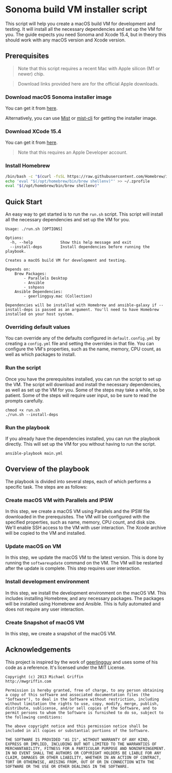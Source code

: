 # Sonoma build VM installer script

This script will help you create a macOS build VM for development and testing. It will install all the necessary dependencies and set up the VM for you. The guide expects you need Sonoma and Xcode 15.4, but in theory this should work with any macOS version and Xcode version.

## Prerequisites

> Note that this script requires a recent Mac with Apple silicon (M1 or newer) chip.

> Download links provided here are for the official Apple downloads.

### Download macOS Sonoma installer image
You can get it from [here](https://updates.cdn-apple.com/2024SummerFCS/fullrestores/062-52859/932E0A8F-6644-4759-82DA-F8FA8DEA806A/UniversalMac_14.6.1_23G93_Restore.ipsw).

Alternatively, you can use [Mist](https://github.com/ninxsoft/Mist) or [mist-cli](https://github.com/ninxsoft/mist-cli) for getting the installer image.

### Download XCode 15.4
You can get it from [here](https://developer.apple.com/services-account/download?path=/Developer_Tools/Xcode_15.4/Xcode_15.4.xip).

> Note that this requires an Apple Developer account.

### Install Homebrew

```bash
/bin/bash -c "$(curl -fsSL https://raw.githubusercontent.com/Homebrew/install/HEAD/install.sh)"
echo 'eval "$(/opt/homebrew/bin/brew shellenv)"' >> ~/.zprofile
eval "$(/opt/homebrew/bin/brew shellenv)"
```

## Quick Start

An easy way to get started is to run the `run.sh` script. This script will install all the necessary dependencies and set up the VM for you.

```
Usage: ./run.sh [OPTIONS]

Options:
  -h, --help            Show this help message and exit
  --install-deps        Install dependencies before running the playbook.

Creates a macOS build VM for development and testing.

Depends on:
    Brew Packages:
        - Parallels Desktop
        - Ansible
        - sshpass
    Ansible Dependencies:
        - geerlingguy.mac (Collection)

Dependencies will be installed with Homebrew and ansible-galaxy if --install-deps is passed as an argument. You'll need to have Homebrew installed on your host system.
```

### Overriding default values

You can override any of the defaults configured in `default.config.yml` by creating a `config.yml` file and setting the overrides in that file. You can configure the VM's properties, such as the name, memory, CPU count, as well as which packages to install.

### Run the script

Once you have the prerequisites installed, you can run the script to set up the VM. The script will download and install the necessary dependencies, as well as set up the VM for you. Some of the steps may take a while, so be patient. Some of the steps will require user input, so be sure to read the prompts carefully.

```
chmod +x run.sh
./run.sh --install-deps
```

### Run the playbook

If you already have the dependencies installed, you can run the playbook directly. This will set up the VM for you without having to run the script.

```
ansible-playbook main.yml
```

## Overview of the playbook

The playbook is divided into several steps, each of which performs a specific task. The steps are as follows:

### Create macOS VM with Parallels and IPSW

In this step, we create a macOS VM using Parallels and the IPSW file downloaded in the prerequisites. The VM will be configured with the specified properties, such as name, memory, CPU count, and disk size.
We'll enable SSH access to the VM with user interaction.
The Xcode archive will be copied to the VM and installed. 

### Update macOS on VM

In this step, we update the macOS VM to the latest version. This is done by running the `softwareupdate` command on the VM. The VM will be restarted after the update is complete. This step requires user interaction.

### Install development environment

In this step, we install the development environment on the macOS VM. This includes installing Homebrew, and any necessary packages. The packages will be installed using Homebrew and Ansible. This is fully automated and does not require any user interaction.

### Create Snapshot of macOS VM

In this step, we create a snapshot of the macOS VM.

## Acknowledgements

This project is inspired by the work of [geerlingguy](https://github.com/geerlingguy) and uses some of his code as a reference. It's licensed under the MIT License.

```
Copyright (c) 2013 Michael Griffin
http://mwgriffin.com

Permission is hereby granted, free of charge, to any person obtaining a copy of this software and associated documentation files (the "Software"), to deal in the Software without restriction, including without limitation the rights to use, copy, modify, merge, publish, distribute, sublicense, and/or sell copies of the Software, and to permit persons to whom the Software is furnished to do so, subject to the following conditions:

The above copyright notice and this permission notice shall be included in all copies or substantial portions of the Software.

THE SOFTWARE IS PROVIDED "AS IS", WITHOUT WARRANTY OF ANY KIND, EXPRESS OR IMPLIED, INCLUDING BUT NOT LIMITED TO THE WARRANTIES OF MERCHANTABILITY, FITNESS FOR A PARTICULAR PURPOSE AND NONINFRINGEMENT. IN NO EVENT SHALL THE AUTHORS OR COPYRIGHT HOLDERS BE LIABLE FOR ANY CLAIM, DAMAGES OR OTHER LIABILITY, WHETHER IN AN ACTION OF CONTRACT, TORT OR OTHERWISE, ARISING FROM, OUT OF OR IN CONNECTION WITH THE SOFTWARE OR THE USE OR OTHER DEALINGS IN THE SOFTWARE.
```
